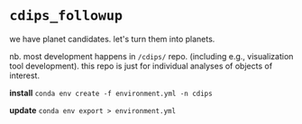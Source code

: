 # `cdips_followup`

we have planet candidates. let's turn them into planets.

nb. most development happens in `/cdips/` repo. (including e.g., visualization
tool development). this repo is just for individual analyses of objects of
interest.

__install__
`conda env create -f environment.yml -n cdips`

__update__
`conda env export > environment.yml`
